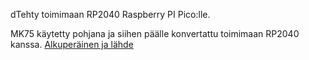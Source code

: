 dTehty toimimaan RP2040 Raspberry PI Pico:lle.

MK75 käytetty pohjana ja siihen päälle konvertattu toimimaan RP2040 kanssa.
[Alkuperäinen ja lähde](https://www.printables.com/model/624069-mk75-3d-printed-handwired-mechanical-keyboard)
